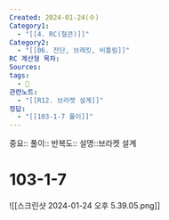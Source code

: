 ```yaml
---
Created: 2024-01-24(수)
Category1:
  - "[[4. RC(철콘)]]"
Category2:
  - "[[06. 전단, 브래킷, 비틀림]]"
RC 계산형 목차: 
Sources: 
tags:
  - 🧮
관련노트:
  - "[[R12. 브라켓 설계]]"
정답:
  - "[[103-1-7 풀이]]"
---
```

중요::
풀이::
반복도::
설명::브라켓 설계

#  103-1-7

![[스크린샷 2024-01-24 오후 5.39.05.png]]